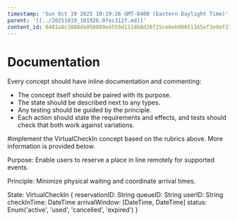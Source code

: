 ```yaml
---
timestamp: 'Sun Oct 19 2025 10:19:26 GMT-0400 (Eastern Daylight Time)'
parent: '[[../20251019_101926.0fec312f.md]]'
content_id: 0481a8c3880da050889e4559d111d68d26f25ce6eb90651165ef3e9ef21c1ffd
---
```


# Documentation

Every concept should have inline documentation and commenting:

* The concept itself should be paired with its purpose.
* The state should be described next to any types.
* Any testing should be guided by the principle.
* Each action should state the requirements and effects, and tests should check that both work against variations.

\#implement the VirtualCheckIn concept based on the rubrics above. More information is provided below.

Purpose:
Enable users to reserve a place in line remotely for supported events.

Principle:
Minimize physical waiting and coordinate arrival times.

State:
VirtualCheckIn {
reservationID: String
queueID: String
userID: String
checkInTime: DateTime
arrivalWindow: \[DateTime, DateTime]
status: Enum('active', 'used', 'cancelled', 'expired')
}
